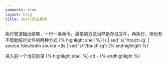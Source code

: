 ```yaml
---
comments: true
layout: blog
title: shell用法集锦
---
```


执行管道输出结果，一行一条命令，最笨的方法当然是存成文件，再执行。但也有不借助临时文件的两种方式
{% highlight shell %}
ls | sed 's/^/touch /g' | source /dev/stdin
source <(ls | sed 's/^/touch /g')
{% endhighlight %}

进入前一个当前目录
{% highlight shell %}
cd -
{% endhighlight %}
